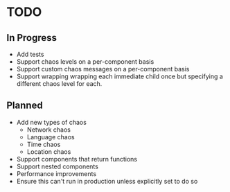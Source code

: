 # TODO

## In Progress

- Add tests
- Support chaos levels on a per-component basis
- Support custom chaos messages on a per-component basis
- Support wrapping wrapping each immediate child once but specifying a different chaos level for each.

## Planned

- Add new types of chaos
  - Network chaos
  - Language chaos
  - Time chaos
  - Location chaos
- Support components that return functions
- Support nested components
- Performance improvements
- Ensure this can't run in production unless explicitly set to do so
